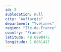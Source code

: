 ```yaml
---
id: 2
sublocation: null
city: "Auffargis"
department: "Yvelines"
region: "Île-de-France"
country: "France"
latitude: 48.6998475
longitude: 1.8861417
---
```

